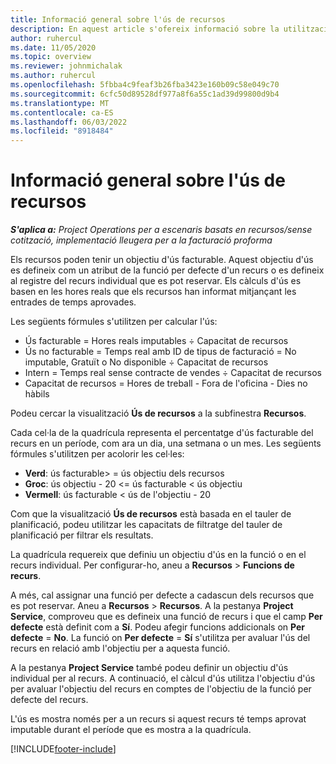 ```yaml
---
title: Informació general sobre l'ús de recursos
description: En aquest article s'ofereix informació sobre la utilització de recursos a les operacions del projecte.
author: ruhercul
ms.date: 11/05/2020
ms.topic: overview
ms.reviewer: johnmichalak
ms.author: ruhercul
ms.openlocfilehash: 5fbba4c9feaf3b26fba3423e160b09c58e049c70
ms.sourcegitcommit: 6cfc50d89528df977a8f6a55c1ad39d99800d9b4
ms.translationtype: MT
ms.contentlocale: ca-ES
ms.lasthandoff: 06/03/2022
ms.locfileid: "8918484"
---
```

# <a name="resource-utilization-overview"></a>Informació general sobre l'ús de recursos

_**S'aplica a:** Project Operations per a escenaris basats en recursos/sense cotització, implementació lleugera per a la facturació proforma_

Els recursos poden tenir un objectiu d'ús facturable. Aquest objectiu d'ús es defineix com un atribut de la funció per defecte d'un recurs o es defineix al registre del recurs individual que es pot reservar. Els càlculs d'ús es basen en les hores reals que els recursos han informat mitjançant les entrades de temps aprovades.

Les següents fórmules s'utilitzen per calcular l'ús:

  - Ús facturable = Hores reals imputables ÷ Capacitat de recursos
  - Ús no facturable = Temps real amb ID de tipus de facturació = No imputable, Gratuït o No disponible ÷ Capacitat de recursos
  - Intern = Temps real sense contracte de vendes ÷ Capacitat de recursos
  - Capacitat de recursos = Hores de treball - Fora de l'oficina - Dies no hàbils

Podeu cercar la visualització **Ús de recursos** a la subfinestra **Recursos**.

Cada cel·la de la quadrícula representa el percentatge d'ús facturable del recurs en un període, com ara un dia, una setmana o un mes. Les següents fórmules s'utilitzen per acolorir les cel·les:

  - **Verd**: ús facturable> = ús objectiu dels recursos
  - **Groc**: ús objectiu - 20 <= ús facturable < ús objectiu
  - **Vermell**: ús facturable < ús de l'objectiu - 20

Com que la visualització **Ús de recursos** està basada en el tauler de planificació, podeu utilitzar les capacitats de filtratge del tauler de planificació per filtrar els resultats.

La quadrícula requereix que definiu un objectiu d'ús en la funció o en el recurs individual. Per configurar-ho, aneu a **Recursos** > **Funcions de recurs**.

A més, cal assignar una funció per defecte a cadascun dels recursos que es pot reservar. Aneu a **Recursos** > **Recursos**. A la pestanya **Project Service**, comproveu que es defineix una funció de recurs i que el camp **Per defecte** està definit com a **Sí**. Podeu afegir funcions addicionals on **Per defecte** = **No**. La funció on **Per defecte** = **Sí** s'utilitza per avaluar l'ús del recurs en relació amb l'objectiu per a aquesta funció.

A la pestanya **Project Service** també podeu definir un objectiu d'ús individual per al recurs. A continuació, el càlcul d'ús utilitza l'objectiu d'ús per avaluar l'objectiu del recurs en comptes de l'objectiu de la funció per defecte del recurs.

L'ús es mostra només per a un recurs si aquest recurs té temps aprovat imputable durant el període que es mostra a la quadrícula.


[!INCLUDE[footer-include](../includes/footer-banner.md)]
